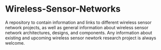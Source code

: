 # Wireless-Sensor-Networks
A repository to contain information and links to different wireless sensor network projects, as well as general information about wireless sensor network architectures, designs, and components. Any information about existing and upcoming wireless sensor newtork research project is always welcome. 
